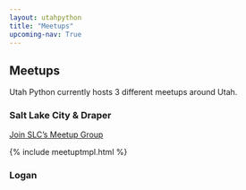 ```yaml
---
layout: utahpython
title: "Meetups"
upcoming-nav: True
---
```


## Meetups

Utah Python currently hosts 3 different meetups around Utah.

### Salt Lake City &amp; Draper

<a class="btn btn-success" href="http://www.meetup.com/UtahPython/"
	target="_blank" 
	role="button">
	Join SLC’s Meetup Group
  <span class="glyphicon glyphicon-new-window"></span>
</a>

{% include meetuptmpl.html %}

### Logan
